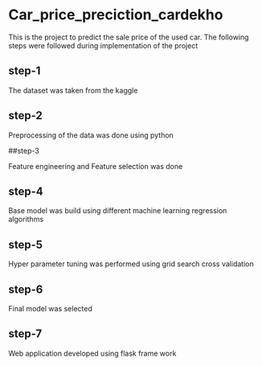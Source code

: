 # Car_price_preciction_cardekho

This is the project to predict the sale price of the used car. The following steps were followed during implementation of the project

## step-1
The dataset was taken from  the kaggle

## step-2
 Preprocessing of the data was done using python
 
 ##step-3
 
 Feature engineering and Feature selection was done
 
 ## step-4
 Base model was build using different machine learning regression algorithms
 
 ## step-5 
 Hyper parameter tuning was performed using grid search cross validation
 
 ## step-6 
 Final model was selected
 
 ## step-7
 Web application developed using flask frame work
